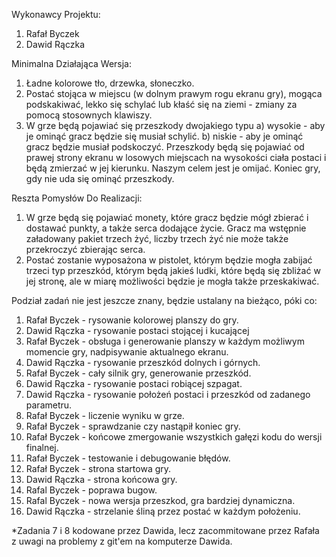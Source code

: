 Wykonawcy Projektu:
1. Rafał Byczek
2. Dawid Rączka

Minimalna Działająca Wersja:
1. Ładne kolorowe tło, drzewka, słoneczko.
2. Postać stojąca w miejscu (w dolnym prawym rogu ekranu gry), mogąca podskakiwać, lekko się schylać lub kłaść się na ziemi - zmiany za pomocą stosownych klawiszy.
3. W grze będą pojawiać się przeszkody dwojakiego typu
   a) wysokie - aby je ominąć gracz będzie się musiał schylić.
   b) niskie - aby je ominąć gracz będzie musiał podskoczyć.
Przeszkody będą się pojawiać od prawej strony ekranu w losowych miejscach na wysokości ciała postaci i będą zmierzać w jej kierunku. Naszym celem jest je omijać. Koniec gry, gdy  nie uda się ominąć przeszkody.

Reszta Pomysłów Do Realizacji:
1. W grze będą się pojawiać monety, które gracz będzie mógł zbierać i dostawać punkty, a także serca dodające życie. Gracz ma wstępnie załadowany pakiet trzech żyć, liczby trzech żyć nie może także przekroczyć zbierając serca.
2. Postać zostanie wyposażona w pistolet, którym będzie mogła zabijać trzeci typ przeszkód, którym będą jakieś ludki, które będą się zbliżać w jej stronę, ale w miarę możliwości będzie je mogła także przeskakiwać.

Podział zadań nie jest jeszcze znany, będzie ustalany na bieżąco, póki co:
1. Rafał Byczek - rysowanie kolorowej planszy do gry.
2. Dawid Rączka - rysowanie postaci stojącej i kucającej
4. Rafał Byczek - obsługa i generowanie planszy w każdym możliwym momencie gry, nadpisywanie aktualnego ekranu.
5. Dawid Rączka - rysowanie przeszkód dolnych i górnych.
6. Rafał Byczek - cały silnik gry, generowanie przeszkód.
7. Dawid Rączka - rysowanie postaci robiącej szpagat.
8. Dawid Rączka - rysowanie położeń postaci i przeszkód od zadanego parametru.
9. Rafał Byczek - liczenie wyniku w grze.
10. Rafał Byczek - sprawdzanie czy nastąpił koniec gry.
11. Rafał Byczek - końcowe zmergowanie wszystkich gałęzi kodu do wersji finalnej.
12. Rafał Byczek - testowanie i debugowanie błędów.
13. Rafał Byczek - strona startowa gry.
14. Dawid Rączka - strona końcowa gry.
15. Rafal Byczek - poprawa bugow.
16. Rafal Byczek - nowa wersja przeszkod, gra bardziej dynamiczna.
17. Dawid Rączka - strzelanie śliną przez postać w każdym położeniu.

*Zadania 7 i 8 kodowane przez Dawida, lecz zacommitowane przez Rafała z uwagi na problemy z git'em na komputerze Dawida.